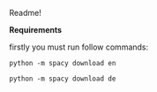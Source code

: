 Readme!

**Requirements**

firstly you must run follow commands:

`python -m spacy download en`

`python -m spacy download de`

